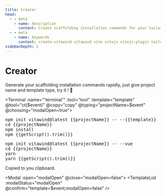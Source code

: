 ```yaml
---
title: Creator
head:
  - - meta
    - name: description
      content: Create scaffolding installation commands for your tailwind project. Keep it easy, Keep it simple.
  - - meta
    - name: keywords
      content: create-vitawind vitawind vite vitejs vitejs-plugin tailwind tailwindcss hmr react create-react-app vuecli vue-cli ng angular
sidebarDepth: 2
---
```


<script>
import Badge from '../.vitepress/components/Badge.vue'
import Terminal from '../.vitepress/components/Terminal.vue'
import Modal from '../.vitepress/components/Modal.vue'
import TemplateList from '../.vitepress/components/TemplateList.vue'

export default{
  data () {
    return {
      projectName: 'test-project',
      tool: 'npm',
      npm: true,
      yarn: false,
      storage: undefined,
      modalOpen: false,
      msgShow: false,
      template: 'vue',
      templates:{
        'vue':{
          name: 'Vite Vue',
          script: ['run','dev'],
        },
        'vue-ts':{
          name: 'Vite Vue + Typscript',
          script: ['run','dev'],
        },
        'react':{
          name: 'Vite React',
          script: ['run','dev'],
        },
        'react-ts':{
          name: 'Vite React + Typescript',
          script: ['run','dev'],
        },
        'vuecli':{
          name: 'Vue-CLI',
          script: ['run','serve'],
        },
        'vuecli5':{
          name: 'Vue-CLI 5',
          script: ['run','serve'],
        },
        'cra':{
          name: 'Create React App',
          script: ['','start'],
        },
        'ng':{
          name: 'Angular CLI',
          script: ['','start'],
        },
      }
    }
  },
  mounted () {
    let tool = ''
    if (typeof window !== 'undefined') {
      if(window.localStorage.length>0) {
        tool = window.localStorage.getItem('tool')
      }
    }
    this.tool = tool?tool:'npm';
    this.ct(this.tool)
  },
  methods:{
    ct (event) {
      const status = (event==='npm')
      this.tool = event
      this.npm = status
      this.yarn = !status
      if (typeof window !== 'undefined') {
        window.localStorage.setItem('tool',event)
      }
      // if (this.storage = !) {
      //   this.storage.setItem('tool',event)
      // }
    },
    copy () {
      const copied = document.getElementById(`code-${this.tool}`).innerText
      var promise = navigator.clipboard.writeText(copied)
      this.msgShow = true
      setTimeout(this.clearMsg,2500)
    },
    clearMsg() {
      this.msgShow = false
    },
    getScript() {
      if (this.tool==='npm') {
        return this.templates[this.template].script.join(' ')
      } else {
        return this.templates[this.template].script[1]
      }
    }
  },
  components: {
    Terminal,Badge,Modal,TemplateList
  }
}
</script>


# Creator <Badge :color="'green'" :text="'TEST'" />

Generate your scaffolding installation commands rapidly, just give project name and template type, try it ! :tada:

<Terminal :name="'terminal'" :tool="tool" :template="template" @tool="ct($event)" @copy="copy" @typing="projectName=$event" @choosing="modalOpen=true">
<div v-if="npm"><pre id="code-npm" class="">
npm init vitawind@latest {{projectName}} -- --{{template}}
cd {{projectName}}
npm install
npm {{getScript().trim()}}
</pre></div><div v-if="yarn"><pre id="code-yarn">
npm init vitawind@latest {{projectName}} -- --vue
cd {{projectName}}
yarn
yarn {{getScript().trim()}}
</pre></div>
</Terminal>
<div
  class="text-sm text-gray-500 text-center mt-4 transition-all"
  :class="{'scale-100':msgShow,'scale-0':!msgShow}"
>
  <span class="bg-gray-200 p-1 rounded-md">
    Copied to you clipboard.
  </span>
</div>

<Modal :open="modalOpen" @close="modalOpen=false">
  <TemplateList :modalStatus="modalOpen" @confirm="template=$event;modalOpen=false" />
</Modal>